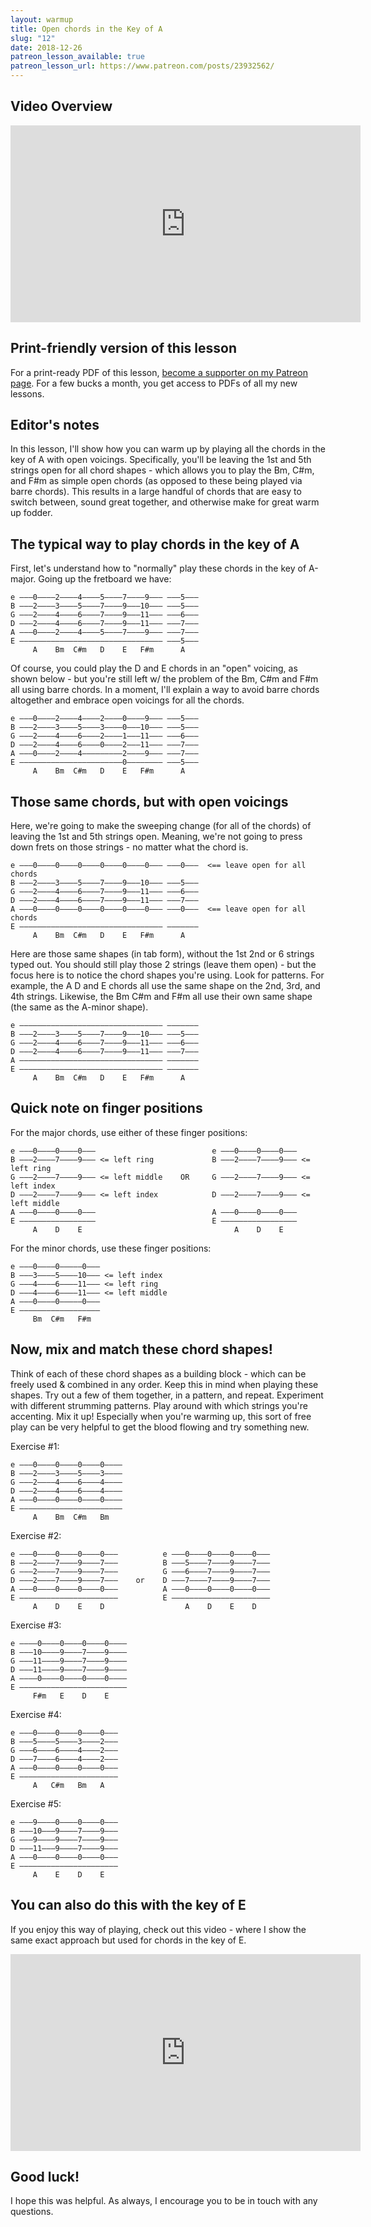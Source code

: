 ```yaml
---
layout: warmup
title: Open chords in the Key of A
slug: "12"
date: 2018-12-26
patreon_lesson_available: true
patreon_lesson_url: https://www.patreon.com/posts/23932562/
---
```


## Video Overview

<iframe width="560" height="315" src="https://www.youtube.com/embed/TUCeAirXkH8?showinfo=0" frameborder="0" allowfullscreen></iframe>

## Print-friendly version of this lesson

For a print-ready PDF of this lesson, [become a supporter on my Patreon page](https://www.patreon.com/posts/23932562/). For a few bucks a month, you get access to PDFs of all my new lessons.

<!-- Coming soon... -->

## Editor's notes

In this lesson, I'll show how you can warm up by playing all the chords in the key of A with open voicings. Specifically, you'll be leaving the 1st and 5th strings open for all chord shapes - which allows you to play the Bm, C#m, and F#m as simple open chords (as opposed to these being played via barre chords). This results in a large handful of chords that are easy to switch between, sound great together, and otherwise make for great warm up fodder.

## The typical way to play chords in the key of A

First, let's understand how to "normally" play these chords in the key of A-major. Going up the fretboard we have:

    e –––0––––2––––4––––5––––7––––9––– –––5–––
    B –––2––––3––––5––––7––––9–––10––– –––5–––
    G –––2––––4––––6––––7––––9–––11––– –––6–––
    D –––2––––4––––6––––7––––9–––11––– –––7–––
    A –––0––––2––––4––––5––––7––––9––– –––7–––
    E –––––––––––––––––––––––––––––––– –––5–––
         A    Bm  C#m   D    E   F#m      A    

Of course, you could play the D and E chords in an "open" voicing, as shown below - but you're still left w/ the problem of the Bm, C#m and F#m all using barre chords. In a moment, I'll explain a way to avoid barre chords altogether and embrace open voicings for all the chords.

    e –––0––––2––––4––––2––––0––––9––– –––5–––
    B –––2––––3––––5––––3––––0–––10––– –––5–––
    G –––2––––4––––6––––2––––1–––11––– –––6–––
    D –––2––––4––––6––––0––––2–––11––– –––7–––
    A –––0––––2––––4–––––––––2––––9––– –––7–––
    E –––––––––––––––––––––––0–––––––– –––5–––
         A    Bm  C#m   D    E   F#m      A    

## Those same chords, but with open voicings

Here, we're going to make the sweeping change (for all of the chords) of leaving the 1st and 5th strings open. Meaning, we're not going to press down frets on those strings - no matter what the chord is.

    e –––0––––0––––0––––0––––0––––0––– –––0–––  <== leave open for all chords
    B –––2––––3––––5––––7––––9–––10––– –––5–––
    G –––2––––4––––6––––7––––9–––11––– –––6–––
    D –––2––––4––––6––––7––––9–––11––– –––7–––
    A –––0––––0––––0––––0––––0––––0––– –––0–––  <== leave open for all chords
    E –––––––––––––––––––––––––––––––– –––––––
         A    Bm  C#m   D    E   F#m      A     

Here are those same shapes (in tab form), without the 1st 2nd or 6 strings typed out. You should still play those 2 strings (leave them open) - but the focus here is to notice the chord shapes you're using. Look for patterns. For example, the A D and E chords all use the same shape on the 2nd, 3rd, and 4th strings. Likewise, the Bm C#m and F#m all use their own same shape (the same as the A-minor shape).

    e –––––––––––––––––––––––––––––––– –––––––
    B –––2––––3––––5––––7––––9–––10––– –––5–––
    G –––2––––4––––6––––7––––9–––11––– –––6–––
    D –––2––––4––––6––––7––––9–––11––– –––7–––
    A –––––––––––––––––––––––––––––––– –––––––
    E –––––––––––––––––––––––––––––––– –––––––
         A    Bm  C#m   D    E   F#m      A    

## Quick note on finger positions

For the major chords, use either of these finger positions:

    e –––0––––0––––0–––                          e –––0––––0––––0–––                   
    B –––2––––7––––9––– <= left ring             B –––2––––7––––9––– <= left ring      
    G –––2––––7––––9––– <= left middle    OR     G –––2––––7––––9––– <= left index   
    D –––2––––7––––9––– <= left index            D –––2––––7––––9––– <= left middle     
    A –––0––––0––––0–––                          A –––0––––0––––0–––                    
    E –––––––––––––––––                          E –––––––––––––––––                    
         A    D    E                                  A    D    E                       

For the minor chords, use these finger positions:

    e –––0––––0–––––0–––
    B –––3––––5––––10––– <= left index  
    G –––4––––6––––11––– <= left ring
    D –––4––––6––––11––– <= left middle
    A –––0––––0–––––0–––
    E ––––––––––––––––––
         Bm  C#m   F#m   

## Now, mix and match these chord shapes!

Think of each of these chord shapes as a building block - which can be freely used & combined in any order. Keep this in mind when playing these shapes. Try out a few of them together, in a pattern, and repeat. Experiment with different strumming patterns. Play around with which strings you're accenting. Mix it up! Especially when you're warming up, this sort of free play can be very helpful to get the blood flowing and try something new.

Exercise #1:

    e –––0––––0––––0––––0––––
    B –––2––––3––––5––––3––––
    G –––2––––4––––6––––4––––
    D –––2––––4––––6––––4––––
    A –––0––––0––––0––––0––––
    E –––––––––––––––––––––––
         A    Bm  C#m   Bm     

Exercise #2:

    e –––0––––0––––0––––0–––          e –––0––––0––––0––––0–––
    B –––2––––7––––9––––7–––          B –––5––––7––––9––––7–––
    G –––2––––7––––9––––7–––          G –––6––––7––––9––––7–––
    D –––2––––7––––9––––7–––    or    D –––7––––7––––9––––7–––
    A –––0––––0––––0––––0–––          A –––0––––0––––0––––0–––
    E ––––––––––––––––––––––          E ––––––––––––––––––––––
         A    D    E    D                  A    D    E    D   

Exercise #3:

    e ––––0––––0––––0––––0––––
    B –––10––––9––––7––––9––––
    G –––11––––9––––7––––9––––
    D –––11––––9––––7––––9––––
    A ––––0––––0––––0––––0––––
    E ––––––––––––––––––––––––
         F#m   E    D    E    

Exercise #4:

    e –––0––––0––––0––––0–––
    B –––5––––5––––3––––2–––
    G –––6––––6––––4––––2–––
    D –––7––––6––––4––––2–––
    A –––0––––0––––0––––0–––
    E ––––––––––––––––––––––
         A   C#m   Bm   A    

Exercise #5:

    e –––9––––0––––0––––0–––
    B –––10–––9––––7––––9–––
    G –––9––––9––––7––––9–––
    D –––11–––9––––7––––9–––
    A –––0––––0––––0––––0–––
    E ––––––––––––––––––––––
         A    E    D    E

## You can also do this with the key of E

If you enjoy this way of playing, check out this video - where I show the same exact approach but used for chords in the key of E.

<iframe width="560" height="315" src="https://www.youtube.com/embed/6n6bpW9FUN4" frameborder="0" allow="accelerometer; encrypted-media; gyroscope; picture-in-picture" allowfullscreen></iframe>

## Good luck!

I hope this was helpful. As always, I encourage you to be in touch with any questions.
